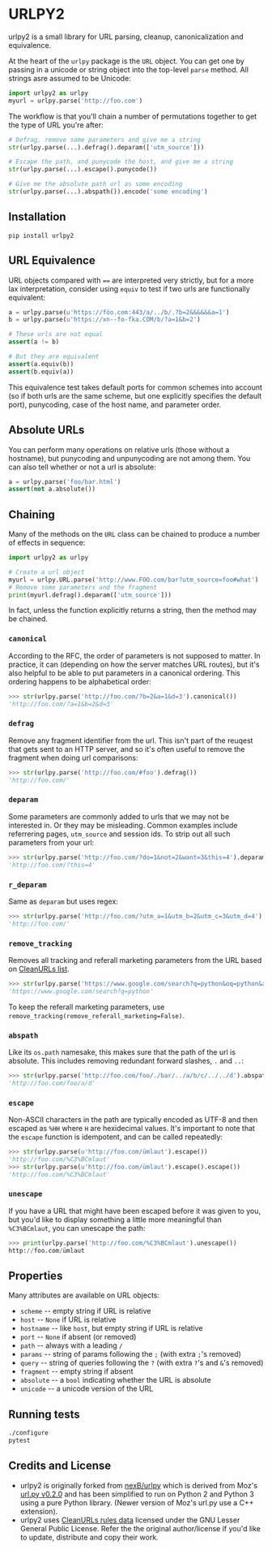 # URLPY2

urlpy2 is a small library for URL parsing, cleanup, canonicalization and equivalence.
 
At the heart of the `urlpy` package is the `URL` object. You can get one by
passing in a unicode or string object into the top-level `parse` method. All
strings asre assumed to be Unicode:

```python
import urlpy2 as urlpy
myurl = urlpy.parse('http://foo.com')
```

The workflow is that you'll chain a number of permutations together to get the type
of URL you're after:

```python
# Defrag, remove some parameters and give me a string
str(urlpy.parse(...).defrag().deparam(['utm_source']))

# Escape the path, and punycode the host, and give me a string
str(urlpy.parse(...).escape().punycode())

# Give me the absolute path url as some encoding
str(urlpy.parse(...).abspath()).encode('some encoding')
```

## Installation

```
pip install urlpy2
```

## URL Equivalence

URL objects compared with `==` are interpreted very strictly, but for a more
lax interpretation, consider using `equiv` to test if two urls are functionally
equivalent:

```python
a = urlpy.parse(u'https://föo.com:443/a/../b/.?b=2&&&&&&a=1')
b = urlpy.parse(u'https://xn--fo-fka.COM/b/?a=1&b=2')

# These urls are not equal
assert(a != b)

# But they are equivalent
assert(a.equiv(b))
assert(b.equiv(a))
```

This equivalence test takes default ports for common schemes into account (so
if both urls are the same scheme, but one explicitly specifies the default
port), punycoding, case of the host name, and parameter order.


## Absolute URLs

You can perform many operations on relative urls (those without a hostname),
but punycoding and unpunycoding are not among them. You can also tell whether
or not a url is absolute:

```python
a = urlpy.parse('foo/bar.html')
assert(not a.absolute())
```

## Chaining

Many of the methods on the `URL` class can be chained to produce a number of
effects in sequence:

```python
import urlpy2 as urlpy

# Create a url object
myurl = urlpy.URL.parse('http://www.FOO.com/bar?utm_source=foo#what')
# Remove some parameters and the fragment
print(myurl.defrag().deparam(['utm_source']))
```

In fact, unless the function explicitly returns a string, then the method may
be chained.


### `canonical`

According to the RFC, the order of parameters is not supposed to matter. In
practice, it can (depending on how the server matches URL routes), but it's
also helpful to be able to put parameters in a canonical ordering. This
ordering happens to be alphabetical order:

```python
>>> str(urlpy.parse('http://foo.com/?b=2&a=1&d=3').canonical())
'http://foo.com/?a=1&b=2&d=3'
```


### `defrag`

Remove any fragment identifier from the url. This isn't part of the reuqest
that gets sent to an HTTP server, and so it's often useful to remove the 
fragment when doing url comparisons:

```python
>>> str(urlpy.parse('http://foo.com/#foo').defrag())
'http://foo.com/'
```

### `deparam`

Some parameters are commonly added to urls that we may not be interested in. Or
they may be misleading. Common examples include referrering pages, `utm_source`
and session ids. To strip out all such parameters from your url:

```python
>>> str(urlpy.parse('http://foo.com/?do=1&not=2&want=3&this=4').deparam(['do', 'not', 'want']))
'http://foo.com/?this=4'
```

### `r_deparam`

Same as `deparam` but uses regex:


```python
>>> str(urlpy.parse('http://foo.com/?utm_a=1&utm_b=2&utm_c=3&utm_d=4').deparam(['utm_*',]))
'http://foo.com/'
```

### `remove_tracking`

Removes all tracking and referall marketing parameters from the URL based on [CleanURLs list](https://gitlab.com/ClearURLs/rules/-/raw/master/data.min.json).

```python
>>> str(urlpy.parse('https://www.google.com/search?q=python&oq=python&aqs=chrome..69i57j0l5.8984j0j7&sourceid=chrome&ie=UTF-8').remove_tracking())
'https://www.google.com/search?q=python'
```

To keep the referall marketing parameters, use `remove_tracking(remove_referall_marketing=False)`.

### `abspath`

Like its `os.path` namesake, this makes sure that the path of the url is
absolute. This includes removing redundant forward slashes, `.` and `..`:

```python
>>> str(urlpy.parse('http://foo.com/foo/./bar/../a/b/c/../../d').abspath())
'http://foo.com/foo/a/d'
```

### `escape`

Non-ASCII characters in the path are typically encoded as UTF-8 and then
escaped as `%HH` where `H` are hexidecimal values. It's important to note that
the `escape` function is idempotent, and can be called repeatedly:

```python
>>> str(urlpy.parse(u'http://foo.com/ümlaut').escape())
'http://foo.com/%C3%BCmlaut'
>>> str(urlpy.parse(u'http://foo.com/ümlaut').escape().escape())
'http://foo.com/%C3%BCmlaut'
```

### `unescape`

If you have a URL that might have been escaped before it was given to you, but
you'd like to display something a little more meaningful than `%C3%BCmlaut`, 
you can unescape the path:

```python
>>> print(urlpy.parse('http://foo.com/%C3%BCmlaut').unescape())
http://foo.com/ümlaut
```

## Properties

Many attributes are available on URL objects:

- `scheme` -- empty string if URL is relative
- `host` -- `None` if URL is relative
- `hostname` -- like `host`, but empty string if URL is relative
- `port` -- `None` if absent (or removed)
- `path` -- always with a leading `/`
- `params` -- string of params following the `;` (with extra `;`'s removed)
- `query` -- string of queries following the `?` (with extra `?`'s and `&`'s removed)
- `fragment` -- empty string if absent
- `absolute` -- a `bool` indicating whether the URL is absolute
- `unicode` -- a unicode version of the URL


## Running tests

```bash
./configure
pytest
```


## Credits and License

- urlpy2 is originally forked from [nexB/urlpy](https://github.com/nexB/urlpy) which is derived from Moz's [url.py v0.2.0](https://github.com/seomoz/url-py) and has been simplified to run on Python 2 and Python 3 using a pure Python library. (Newer version of Moz's url.py use a C++ extension).
- urlpy2 uses [CleanURLs rules data](https://gitlab.com/ClearURLs/rules) licensed under the GNU Lesser General Public License. Refer the the original author/license if you'd like to  update, distribute and copy their work. 
